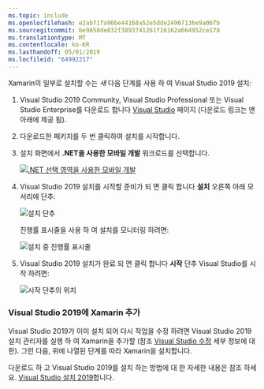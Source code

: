 ```yaml
---
ms.topic: include
ms.openlocfilehash: e2ab71fa96be44168a52e5dde24967136e9a06fb
ms.sourcegitcommit: be9658de032f3893741261f16162a664952ce178
ms.translationtype: MT
ms.contentlocale: ko-KR
ms.lasthandoff: 05/01/2019
ms.locfileid: "64992217"
---
```

Xamarin의 일부로 설치할 수는 _새_ 다음 단계를 사용 하 여 Visual Studio 2019 설치:

1. Visual Studio 2019 Community, Visual Studio Professional 또는 Visual Studio Enterprise를 다운로드 합니다 [Visual Studio](https://visualstudio.microsoft.com/vs/) 페이지 (다운로드 링크는 맨 아래에 제공 됨).

2. 다운로드한 패키지를 두 번 클릭하여 설치를 시작합니다.

3. 설치 화면에서 **.NET을 사용한 모바일 개발** 워크로드를 선택합니다.

    [![.NET 선택 영역을 사용한 모바일 개발](~/get-started/installation/windows-images/vs2019-mobile-dev-workload-sml.png)](~/get-started/installation/windows-images/vs2019-mobile-dev-workload.png#lightbox)

4. Visual Studio 2019 설치를 시작할 준비가 되 면 클릭 합니다 **설치** 오른쪽 아래 모서리에 단추:

    ![설치 단추](~/get-started/installation/windows-images/vs2019-click-install.png)

   진행률 표시줄을 사용 하 여 설치를 모니터링 하려면:

    ![설치 중 진행률 표시줄](~/get-started/installation/windows-images/vs2019-progress-bars.png)

5. Visual Studio 2019 설치가 완료 되 면 클릭 합니다 **시작** 단추 Visual Studio를 시작 하려면:

    ![시작 단추의 위치](~/get-started/installation/windows-images/vs2019-launch.png)

<a name="vs2019" />

### <a name="adding-xamarin-to-visual-studio-2019"></a>Visual Studio 2019에 Xamarin 추가

Visual Studio 2019가 이미 설치 되어 다시 작업을 수정 하려면 Visual Studio 2019 설치 관리자를 실행 하 여 Xamarin을 추가할 (참조 [Visual Studio 수정](https://docs.microsoft.com/visualstudio/install/modify-visual-studio) 세부 정보에 대 한). 그런 다음, 위에 나열된 단계를 따라 Xamarin을 설치합니다.

다운로드 하 고 Visual Studio 2019를 설치 하는 방법에 대 한 자세한 내용은 참조 하세요. [Visual Studio 설치 2019](https://docs.microsoft.com/visualstudio/install/install-visual-studio)합니다.